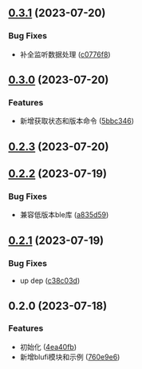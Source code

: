

## [0.3.1](https://github.com/kafudev/react-native-esp-blufi/compare/v0.3.0...v0.3.1) (2023-07-20)


### Bug Fixes

* 补全监听数据处理 ([c0776f8](https://github.com/kafudev/react-native-esp-blufi/commit/c0776f8786a3b86065f01a6568e128714adf3e83))

## [0.3.0](https://github.com/kafudev/react-native-esp-blufi/compare/v0.2.3...v0.3.0) (2023-07-20)


### Features

* 新增获取状态和版本命令 ([5bbc346](https://github.com/kafudev/react-native-esp-blufi/commit/5bbc34678bbc5f4cea7e3d9c64c8e287e5629aaf))

## [0.2.3](https://github.com/kafudev/react-native-esp-blufi/compare/v0.2.2...v0.2.3) (2023-07-20)

## [0.2.2](https://github.com/kafudev/react-native-esp-blufi/compare/v0.2.1...v0.2.2) (2023-07-19)


### Bug Fixes

* 兼容低版本ble库 ([a835d59](https://github.com/kafudev/react-native-esp-blufi/commit/a835d590af598f2d157bd66d8e7ec371b612a5d2))

## [0.2.1](https://github.com/kafudev/react-native-esp-blufi/compare/v0.2.0...v0.2.1) (2023-07-19)


### Bug Fixes

* up dep ([c38c03d](https://github.com/kafudev/react-native-esp-blufi/commit/c38c03deb6540740435b3c94036f7cab6d9c6dd4))

## 0.2.0 (2023-07-18)


### Features

* 初始化 ([4ea40fb](https://github.com/kafudev/react-native-esp-blufi/commit/4ea40fb9004d74925f3821b34b742503df9f8afc))
* 新增blufi模块和示例 ([760e9e6](https://github.com/kafudev/react-native-esp-blufi/commit/760e9e6d16978546f1090c1bcf98d47c41950908))